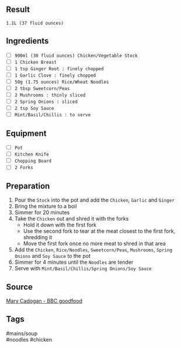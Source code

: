 ## Result
`1.1L (37 fluid ounces)`
## Ingredients
- [ ] `900ml (30 fluid ounces) Chicken/Vegetable Stock`
- [ ] `1 Chicken Breast`
- [ ] `1 tsp Ginger Root : finely chopped`
- [ ] `1 Garlic Clove : finely chopped`
- [ ] `50g (1.75 ounces) Rice/Wheat Noodles`
- [ ] `2 tbsp Sweetcorn/Peas`
- [ ] `2 Mushrooms : thinly sliced`
- [ ] `2 Spring Onions : sliced`
- [ ] `2 tsp Soy Sauce`
- [ ] `Mint/Basil/Chillis : to serve`
## Equipment
- [ ] `Pot`
- [ ] `Kitchen Knife`
- [ ] `Chopping Board`
- [ ] `2 Forks`
## Preparation
1. Pour the `Stock` into the pot and add the `Chicken`, `Garlic` and `Ginger`
2. Bring the mixture to a boil
3. Simmer for 20 minutes
4. Take the `Chicken` out and shred it with the forks
   - Hold it down with the first fork
   - Use the second fork to tear at the meat closest to the first fork, shredding it
   - Move the first fork once no more meat to shred in that area
5. Add the `Chicken`, `Rice/Noodles`, `Sweetcorn/Peas`, `Mushrooms`, `Spring Onions` and `Soy Sauce` to the pot
6. Simmer for 4 minutes until the `Noodles` are tender
7. Serve with `Mint/Basil/Chillis/Spring Onions/Soy Sauce`
## Source
[Mary Cadogan - BBC goodfood](https://www.bbcgoodfood.com/recipes/chicken-noodle-soup)
## Tags
#mains/soup<br>
#noodles #chicken
